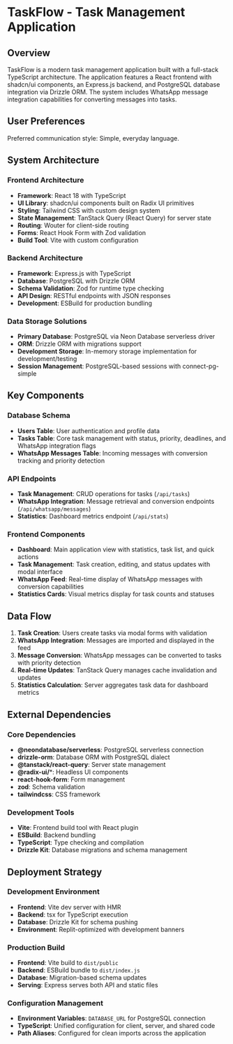 # TaskFlow - Task Management Application

## Overview

TaskFlow is a modern task management application built with a full-stack TypeScript architecture. The application features a React frontend with shadcn/ui components, an Express.js backend, and PostgreSQL database integration via Drizzle ORM. The system includes WhatsApp message integration capabilities for converting messages into tasks.

## User Preferences

Preferred communication style: Simple, everyday language.

## System Architecture

### Frontend Architecture
- **Framework**: React 18 with TypeScript
- **UI Library**: shadcn/ui components built on Radix UI primitives
- **Styling**: Tailwind CSS with custom design system
- **State Management**: TanStack Query (React Query) for server state
- **Routing**: Wouter for client-side routing
- **Forms**: React Hook Form with Zod validation
- **Build Tool**: Vite with custom configuration

### Backend Architecture
- **Framework**: Express.js with TypeScript
- **Database**: PostgreSQL with Drizzle ORM
- **Schema Validation**: Zod for runtime type checking
- **API Design**: RESTful endpoints with JSON responses
- **Development**: ESBuild for production bundling

### Data Storage Solutions
- **Primary Database**: PostgreSQL via Neon Database serverless driver
- **ORM**: Drizzle ORM with migrations support
- **Development Storage**: In-memory storage implementation for development/testing
- **Session Management**: PostgreSQL-based sessions with connect-pg-simple

## Key Components

### Database Schema
- **Users Table**: User authentication and profile data
- **Tasks Table**: Core task management with status, priority, deadlines, and WhatsApp integration flags
- **WhatsApp Messages Table**: Incoming messages with conversion tracking and priority detection

### API Endpoints
- **Task Management**: CRUD operations for tasks (`/api/tasks`)
- **WhatsApp Integration**: Message retrieval and conversion endpoints (`/api/whatsapp/messages`)
- **Statistics**: Dashboard metrics endpoint (`/api/stats`)

### Frontend Components
- **Dashboard**: Main application view with statistics, task list, and quick actions
- **Task Management**: Task creation, editing, and status updates with modal interface
- **WhatsApp Feed**: Real-time display of WhatsApp messages with conversion capabilities
- **Statistics Cards**: Visual metrics display for task counts and statuses

## Data Flow

1. **Task Creation**: Users create tasks via modal forms with validation
2. **WhatsApp Integration**: Messages are imported and displayed in the feed
3. **Message Conversion**: WhatsApp messages can be converted to tasks with priority detection
4. **Real-time Updates**: TanStack Query manages cache invalidation and updates
5. **Statistics Calculation**: Server aggregates task data for dashboard metrics

## External Dependencies

### Core Dependencies
- **@neondatabase/serverless**: PostgreSQL serverless connection
- **drizzle-orm**: Database ORM with PostgreSQL dialect
- **@tanstack/react-query**: Server state management
- **@radix-ui/***: Headless UI components
- **react-hook-form**: Form management
- **zod**: Schema validation
- **tailwindcss**: CSS framework

### Development Tools
- **Vite**: Frontend build tool with React plugin
- **ESBuild**: Backend bundling
- **TypeScript**: Type checking and compilation
- **Drizzle Kit**: Database migrations and schema management

## Deployment Strategy

### Development Environment
- **Frontend**: Vite dev server with HMR
- **Backend**: tsx for TypeScript execution
- **Database**: Drizzle Kit for schema pushing
- **Environment**: Replit-optimized with development banners

### Production Build
- **Frontend**: Vite build to `dist/public`
- **Backend**: ESBuild bundle to `dist/index.js`
- **Database**: Migration-based schema updates
- **Serving**: Express serves both API and static files

### Configuration Management
- **Environment Variables**: `DATABASE_URL` for PostgreSQL connection
- **TypeScript**: Unified configuration for client, server, and shared code
- **Path Aliases**: Configured for clean imports across the application